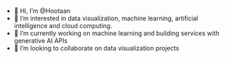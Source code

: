 - 👋 Hi, I’m @Hootaan
- 👀 I’m interested in data visualization, machine learning, artificial intelligence and cloud computing.
- 🌱 I’m currently working on machine learning and building services with generative AI APIs  
- 💞️ I’m looking to collaborate on data visualization projects
<!-- - 📫 How to reach me ... -->

<!---
Hootaan/Hootaan is a ✨ special ✨ repository because its `README.md` (this file) appears on your GitHub profile.
You can click the Preview link to take a look at your changes.
--->
